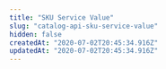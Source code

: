 ```yaml
---
title: "SKU Service Value"
slug: "catalog-api-sku-service-value"
hidden: false
createdAt: "2020-07-02T20:45:34.916Z"
updatedAt: "2020-07-02T20:45:34.916Z"
---
```


